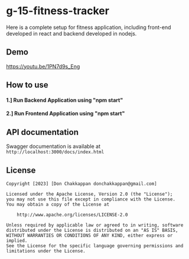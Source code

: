 # g-15-fitness-tracker

Here is a complete setup for fitness application, including front-end developed in react and backend developed in nodejs.


## Demo

https://youtu.be/1PN7d9s_Eng

## How to use

#### 1.] Run Backend Application using "npm start"

#### 2.] Run Frontend Application using "npm start"

## API documentation
Swagger documentation is available at `http://localhost:3000/docs/index.html`

## License

```license
Copyright [2023] [Don Chakkappan donchakkappan@gmail.com]

Licensed under the Apache License, Version 2.0 (the "License");
you may not use this file except in compliance with the License.
You may obtain a copy of the License at

    http://www.apache.org/licenses/LICENSE-2.0

Unless required by applicable law or agreed to in writing, software
distributed under the License is distributed on an "AS IS" BASIS,
WITHOUT WARRANTIES OR CONDITIONS OF ANY KIND, either express or implied.
See the License for the specific language governing permissions and
limitations under the License.
```
